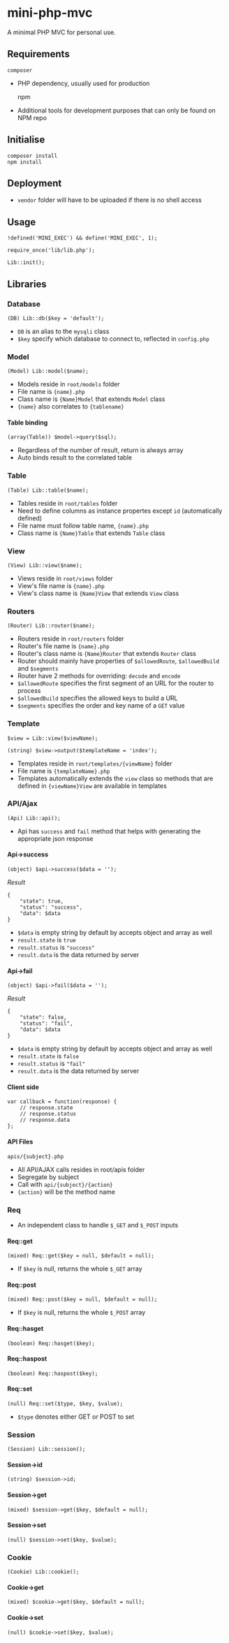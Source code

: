 # mini-php-mvc
A minimal PHP MVC for personal use.

## Requirements

    composer

- PHP dependency, usually used for production

    npm

- Additional tools for development purposes that can only be found on NPM repo

## Initialise

    composer install
    npm install

## Deployment

- `vendor` folder will have to be uploaded if there is no shell access

## Usage

    !defined('MINI_EXEC') && define('MINI_EXEC', 1);

    require_once('lib/lib.php');

    Lib::init();

## Libraries

### Database

    (DB) Lib::db($key = 'default');

- `DB` is an alias to the `mysqli` class
- `$key` specify which database to connect to, reflected in `config.php`

### Model

    (Model) Lib::model($name);

- Models reside in `root/models` folder
- File name is `{name}.php`
- Class name is `{Name}Model` that extends `Model` class
- `{name}` also correlates to `{tablename}`

#### Table binding

    (array(Table)) $model->query($sql);

- Regardless of the number of result, return is always array
- Auto binds result to the correlated table

### Table

    (Table) Lib::table($name);

- Tables reside in `root/tables` folder
- Need to define columns as instance propertes except `id` (automatically defined)
- File name must follow table name, `{name}.php`
- Class name is `{Name}Table` that extends `Table` class

### View

    (View) Lib::view($name);

- Views reside in `root/views` folder
- View's file name is `{name}.php`
- View's class name is `{Name}View` that extends `View` class

### Routers

    (Router) Lib::router($name);

- Routers reside in `root/routers` folder
- Router's file name is `{name}.php`
- Router's class name is `{Name}Router` that extends `Router` class
- Router should mainly have properties of `$allowedRoute`, `$allowedBuild` and `$segments`
- Router have 2 methods for overriding: `decode` and `encode`
- `$allowedRoute` specifies the first segment of an URL for the router to process
- `$allowedBuild` specifies the allowed keys to build a URL
- `$segments` specifies the order and key name of a `GET` value

### Template

    $view = Lib::view($viewName);

    (string) $view->output($templateName = 'index');

- Templates reside in `root/templates/{viewName}` folder
- File name is `{templateName}.php`
- Templates automatically extends the `view` class so methods that are defined in `{viewName}View` are available in templates

### API/Ajax

    (Api) Lib::api();

- Api has `success` and `fail` method that helps with generating the appropriate json response

#### Api->success

    (object) $api->success($data = '');

_Result_

    {
        "state": true,
        "status": "success",
        "data": $data
    }

- `$data` is empty string by default by accepts object and array as well
- `result.state` is `true`
- `result.status` is `"success"`
- `result.data` is the data returned by server

#### Api->fail

    (object) $api->fail($data = '');

_Result_

    {
        "state": false,
        "status": "fail",
        "data": $data
    }

- `$data` is empty string by default by accepts object and array as well
- `result.state` is `false`
- `result.status` is `"fail"`
- `result.data` is the data returned by server

#### Client side

    var callback = function(response) {
        // response.state
        // response.status
        // response.data
    };

#### API Files

    apis/{subject}.php

- All API/AJAX calls resides in root/apis folder
- Segregate by subject
- Call with `api/{subject}/{action}`
- `{action}` will be the method name

### Req

- An independent class to handle `$_GET` and `$_POST` inputs

#### Req::get

    (mixed) Req::get($key = null, $default = null);

- If `$key` is null, returns the whole `$_GET` array

#### Req::post

    (mixed) Req::post($key = null, $default = null);

- If `$key` is null, returns the whole `$_POST` array

#### Req::hasget

    (boolean) Req::hasget($key);

#### Req::haspost

    (boolean) Req::haspost($key);

#### Req::set

    (null) Req::set($type, $key, $value);

- `$type` denotes either GET or POST to set

### Session

    (Session) Lib::session();

#### Session->id

    (string) $session->id;

#### Session->get

    (mixed) $session->get($key, $default = null);

#### Session->set

    (null) $session->set($key, $value);

### Cookie

    (Cookie) Lib::cookie();

#### Cookie->get

    (mixed) $cookie->get($key, $default = null);

#### Cookie->set

    (null) $cookie->set($key, $value);
